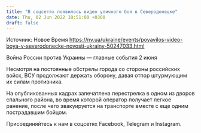 ```yaml
---
title: "В соцсетях появилось видео уличного боя в Северодонецке"
date: Thu, 02 Jun 2022 10:51:00 +0300
draft: false
---
```

Источник: Новое Время https://nv.ua/ukraine/events/poyavilos-video-boya-v-severodonecke-novosti-ukrainy-50247033.html


Война России против Украины — главные события 2 июня

Несмотря на постоянные обстрелы города со стороны российских войск, ВСУ продолжают держать оборону, давая отпор штурмующим их силам противника.

На опубликованных кадрах запечатлена перестрелка в одном из дворов спального района, во время которой оператор получает легкое ранение, после чего эвакуируется на транспорте вместе с еще одним пострадавшим бойцом. 

Присоединяйтесь к нам в соцсетях Facebook, Telegram и Instagram.
